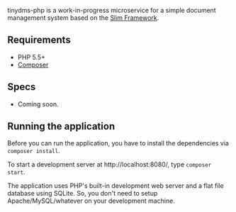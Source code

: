 tinydms-php is a work-in-progress microservice for a simple document management system based on the [Slim Framework](https://slimframework.com).

## Requirements

* PHP 5.5+
* [Composer](https://getcomposer.org)

## Specs

* Coming soon.

## Running the application

Before you can run the application, you have to install the dependencies via `composer install`.

To start a development server at http://localhost:8080/, type `composer start`. 

The application uses PHP's built-in development web server and a flat file database using SQLite.
So, you don't need to setup Apache/MySQL/whatever on your development machine.


